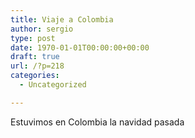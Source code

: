 ```yaml
---
title: Viaje a Colombia
author: sergio
type: post
date: 1970-01-01T00:00:00+00:00
draft: true
url: /?p=218
categories:
  - Uncategorized

---
```

Estuvimos en Colombia la navidad pasada